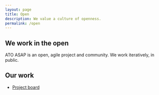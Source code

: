 ```yaml
---
layout: page
title: Open
description: We value a culture of openness.
permalink: /open
---
```


## We work in the open

ATO ASAP is an open, agile project and community. We work iteratively, in public.

## Our work

* [Project board](https://github.com/ato-asap/website/projects/1)

